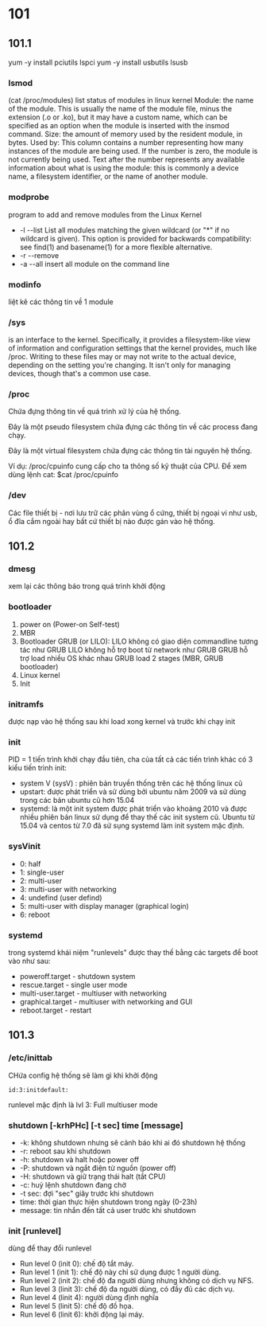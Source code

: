 # 101
## 101.1
yum -y install pciutils
lspci
yum -y install usbutils
lsusb

### lsmod
(cat /proc/modules)
list status of modules in linux kernel
Module: the name of the module. This is usually the name of the module file, minus the extension (.o or .ko), but it may have a custom name, which can be specified as an option when the module is inserted with the insmod command.
Size: the amount of memory used by the resident module, in bytes.
Used by: This column contains a number representing how many instances of the module are being used. If the number is zero, the module is not currently being used. Text after the number represents any available information about what is using the module: this is commonly a device name, a filesystem identifier, or the name of another module.

### modprobe
program to add and remove modules from the Linux Kernel
* -l --list 
List all modules matching the given wildcard (or "*" if no wildcard is given). This option is provided for backwards compatibility: see find(1) and basename(1) for a more flexible alternative.
* -r --remove
* -a --all
insert all module on the command line

### modinfo
liệt kê các thông tin về 1 module

### /sys 
is an interface to the kernel. Specifically, it provides a filesystem-like view of information and configuration settings that the kernel provides, much like /proc. Writing to these files may or may not write to the actual device, depending on the setting you're changing. It isn't only for managing devices, though that's a common use case.

### /proc
Chứa đựng thông tin về quá trình xử lý của hệ thống.

Đây là một pseudo filesystem chứa đựng các thông tin về các process đang chạy.

Đây là một virtual filesystem chứa đựng các thông tin tài nguyên hệ thống.

Ví dụ: /proc/cpuinfo cung cấp cho ta thông số kỹ thuật của CPU. Để xem dùng lệnh cat: $cat /proc/cpuinfo

### /dev
Các file thiết bị - nơi lưu trữ các phân vùng ổ cứng, thiết bị ngoại vi như usb, ổ đĩa cắm ngoài hay bất cứ thiết bị nào được gán vào hệ thống.

## 101.2
### dmesg
xem lại các thông báo trong quá trình khởi động

### bootloader
 1. power on (Power-on Self-test)
 2. MBR 
 3. Bootloader GRUB (or LILO):
  LILO không có giao diện commandline tương tác như GRUB
  LILO không hỗ trợ boot từ network như GRUB
  GRUB hỗ trợ load nhiều OS khác nhau
  GRUB load 2 stages (MBR, GRUB bootloader)
 4. Linux kernel
 5. Init

### initramfs
được nạp vào hệ thống sau khi load xong kernel và trước khi chạy init

### init
PID = 1
tiến trình khởi chạy đầu tiên, cha của tất cả các tiến trình khác
có 3 kiểu tiến trình init:
 * system V (sysV) : phiên bản truyền thống trên các hệ thống linux cũ
 * upstart: được phát triển và sử dùng bởi ubuntu năm 2009 và sử dùng trong các bản ubuntu cũ hơn 15.04
 * systemd: là một init system được phát triển vào khoảng 2010 và được nhiều phiên bản linux sử dụng để thay thế các init system cũ. Ubuntu từ 15.04 và centos từ 7.0 đã sử sụng systemd làm init system mặc định.

### sysVinit
 * 0: half
 * 1: single-user
 * 2: multi-user
 * 3: multi-user with networking
 * 4: undefind (user defind)
 * 5: multi-user with display manager (graphical login)
 * 6: reboot

### systemd 
trong systemd khái niệm "runlevels" được thay thế bằng các targets để boot vào như sau:
 * poweroff.target - shutdown system
 * rescue.target - single user mode
 * multi-user.target - multiuser with networking
 * graphical.target - multiuser with networking and GUI
 * reboot.target - restart

## 101.3
### /etc/inittab
CHứa config hệ thống sẽ làm gì khi khởi động

`id:3:initdefault:`

runlevel mặc định là lvl 3: Full multiuser mode

### shutdown [-krhPHc] [-t sec] time [message]
 * -k: không shutdown nhưng sẽ cảnh báo khi ai đó shutdown hệ thống
 * -r: reboot sau khi shutdown
 * -h: shutdown và halt hoặc power off 
 * -P: shutdown và ngắt điện từ nguồn (power off)
 * -H: shutdown và giữ trạng thái halt (tắt CPU)
 * -c: huỷ lệnh shutdown đang chờ
 * -t sec: đợi "sec" giây trước khi shutdown
 * time: thời gian thực hiện shutdown trong ngày (0-23h)
 * message: tin nhắn đến tất cả user trước khi shutdown

### init [runlevel]
dùng để thay đổi runlevel
- Run level 0 (init 0): chế độ tắt máy.
- Run level 1 (init 1): chế độ này chỉ sử dụng được 1 người dùng.
- Run level 2 (init 2): chế độ đa người dùng nhưng không có dịch vụ NFS.
- Run level 3 (linit 3): chế độ đa người dùng, có đầy đủ các dịch vụ.
- Run level 4 (linit 4): người dùng định nghĩa
- Run level 5 (linit 5): chế độ đồ họa.
- Run level 6 (linit 6): khởi động lại máy.


